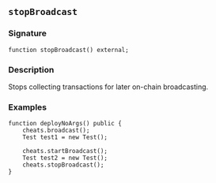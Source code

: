## `stopBroadcast`

### Signature
```solidity
function stopBroadcast() external;
```

### Description

Stops collecting transactions for later on-chain broadcasting.

### Examples

```solidity
function deployNoArgs() public {
    cheats.broadcast();
    Test test1 = new Test();

    cheats.startBroadcast();
    Test test2 = new Test();
    cheats.stopBroadcast();
}
```